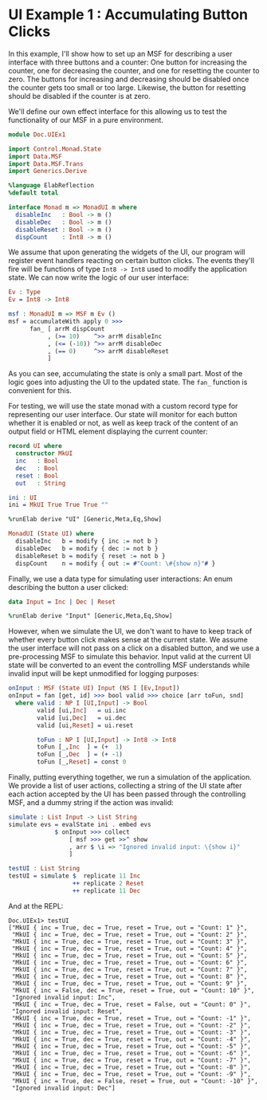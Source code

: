 # UI Example 1 : Accumulating Button Clicks

In this example, I'll show how to set up an MSF for describing a
user interface with three buttons and a counter: One button
for increasing the counter, one for decreasing the counter,
and one for resetting the counter to zero. The buttons for
increasing and decreasing should be disabled once the counter gets too
small or too large. Likewise, the button for
resetting should be disabled if the counter is
at zero.

We'll define our own effect interface for this
allowing us to test the functionality of our MSF
in a pure environment.

```idris
module Doc.UIEx1

import Control.Monad.State
import Data.MSF
import Data.MSF.Trans
import Generics.Derive

%language ElabReflection
%default total

interface Monad m => MonadUI m where
  disableInc   : Bool -> m ()
  disableDec   : Bool -> m ()
  disableReset : Bool -> m ()
  dispCount    : Int8 -> m ()
```

We assume that upon generating the widgets of the UI,
our program will register event handlers reacting on
certain button clicks. The events they'll fire will be
functions of type `Int8 -> Int8` used to modify
the application state.
We can now write the logic of our user interface:

```idris
Ev : Type
Ev = Int8 -> Int8

msf : MonadUI m => MSF m Ev ()
msf = accumulateWith apply 0 >>>
      fan_ [ arrM dispCount
           , (>= 10)    ^>> arrM disableInc
           , (<= (-10)) ^>> arrM disableDec
           , (== 0)     ^>> arrM disableReset
           ]
```

As you can see, accumulating the state is only a small
part. Most of the logic goes into adjusting the UI
to the updated state. The `fan_` function is convenient
for this.

For testing, we will use the state monad with a custom
record type for representing our user interface. Our state
will monitor for each button whether it is enabled or
not, as well as keep track of the content of an output field
or HTML element displaying the current counter:

```idris
record UI where
  constructor MkUI
  inc   : Bool
  dec   : Bool
  reset : Bool
  out   : String

ini : UI
ini = MkUI True True True ""

%runElab derive "UI" [Generic,Meta,Eq,Show]

MonadUI (State UI) where
  disableInc   b = modify { inc := not b }
  disableDec   b = modify { dec := not b }
  disableReset b = modify { reset := not b }
  dispCount    n = modify { out := #"Count: \#{show n}"# }
```

Finally, we use a data type for simulating user
interactions: An enum describing the button a user clicked:

```idris
data Input = Inc | Dec | Reset

%runElab derive "Input" [Generic,Meta,Eq,Show]
```

However, when we simulate the UI, we don't want to
have to keep track of whether every button click makes
sense at the current state. We assume the user interface
will not pass on a click on a disabled button, and we
use a pre-processing MSF to simulate this behavior.
Input valid at the current UI state will be converted
to an event the controlling MSF understands while
invalid input will be kept unmodified for logging
purposes:

```idris
onInput : MSF (State UI) Input (NS I [Ev,Input])
onInput = fan [get, id] >>> bool valid >>> choice [arr toFun, snd]
  where valid : NP I [UI,Input] -> Bool
        valid [ui,Inc]   = ui.inc
        valid [ui,Dec]   = ui.dec
        valid [ui,Reset] = ui.reset

        toFun : NP I [UI,Input] -> Int8 -> Int8
        toFun [_,Inc  ] = (+  1)
        toFun [_,Dec  ] = (+ -1)
        toFun [_,Reset] = const 0
```

Finally, putting everything together, we run a simulation
of the application. We provide a list of user actions,
collecting a string of the UI state after each action
accepted by the UI has been passed through the controlling
MSF, and a dummy string if the action was invalid:

```idris
simulate : List Input -> List String
simulate evs = evalState ini . embed evs
             $ onInput >>> collect
                 [ msf >>> get >>^ show
                 , arr $ \i => "Ignored invalid input: \{show i}"
                 ]

testUI : List String
testUI = simulate $  replicate 11 Inc
                  ++ replicate 2 Reset
                  ++ replicate 11 Dec
```

And at the REPL:

```repl
Doc.UIEx1> testUI
["MkUI { inc = True, dec = True, reset = True, out = "Count: 1" }",
 "MkUI { inc = True, dec = True, reset = True, out = "Count: 2" }",
 "MkUI { inc = True, dec = True, reset = True, out = "Count: 3" }",
 "MkUI { inc = True, dec = True, reset = True, out = "Count: 4" }",
 "MkUI { inc = True, dec = True, reset = True, out = "Count: 5" }",
 "MkUI { inc = True, dec = True, reset = True, out = "Count: 6" }",
 "MkUI { inc = True, dec = True, reset = True, out = "Count: 7" }",
 "MkUI { inc = True, dec = True, reset = True, out = "Count: 8" }",
 "MkUI { inc = True, dec = True, reset = True, out = "Count: 9" }",
 "MkUI { inc = False, dec = True, reset = True, out = "Count: 10" }",
 "Ignored invalid input: Inc",
 "MkUI { inc = True, dec = True, reset = False, out = "Count: 0" }",
 "Ignored invalid input: Reset",
 "MkUI { inc = True, dec = True, reset = True, out = "Count: -1" }",
 "MkUI { inc = True, dec = True, reset = True, out = "Count: -2" }",
 "MkUI { inc = True, dec = True, reset = True, out = "Count: -3" }",
 "MkUI { inc = True, dec = True, reset = True, out = "Count: -4" }",
 "MkUI { inc = True, dec = True, reset = True, out = "Count: -5" }",
 "MkUI { inc = True, dec = True, reset = True, out = "Count: -6" }",
 "MkUI { inc = True, dec = True, reset = True, out = "Count: -7" }",
 "MkUI { inc = True, dec = True, reset = True, out = "Count: -8" }",
 "MkUI { inc = True, dec = True, reset = True, out = "Count: -9" }",
 "MkUI { inc = True, dec = False, reset = True, out = "Count: -10" }",
 "Ignored invalid input: Dec"]
```

<!-- vi: filetype=idris2
-->
